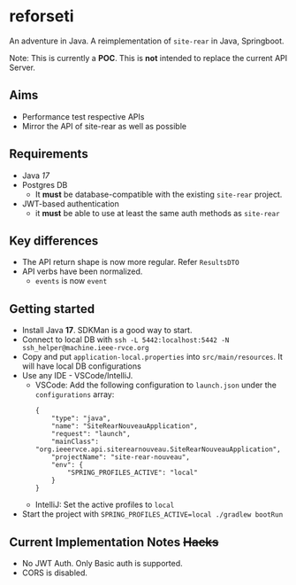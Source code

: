 # reforseti

An adventure in Java. A reimplementation of `site-rear` in Java, Springboot.

Note: This is currently a **POC**. This is **not** intended to replace the current API Server.

## Aims

- Performance test respective APIs
- Mirror the API of site-rear as well as possible

## Requirements

- Java *17*
- Postgres DB
  - It **must** be database-compatible with the existing `site-rear` project. 
- JWT-based authentication
  - it **must** be able to use at least the same auth methods as `site-rear`

## Key differences

- The API return shape is now more regular. Refer `ResultsDTO`
- API verbs have been normalized. 
  - `events` is now `event`


## Getting started

- Install Java **17**. SDKMan is a good way to start.
- Connect to local DB with `ssh -L 5442:localhost:5442 -N ssh_helper@machine.ieee-rvce.org`
- Copy and put `application-local.properties` into `src/main/resources`. It will have local DB configurations
- Use any IDE - VSCode/IntelliJ.
  - VSCode: Add the following configuration to `launch.json` under the `configurations` array:
    ```jsonc
    {
        "type": "java",
        "name": "SiteRearNouveauApplication",
        "request": "launch",
        "mainClass": "org.ieeervce.api.siterearnouveau.SiteRearNouveauApplication",
        "projectName": "site-rear-nouveau",
        "env": {
            "SPRING_PROFILES_ACTIVE": "local"
        }
    }
    ```
  - IntelliJ: Set the active profiles to `local`
- Start the project with `SPRING_PROFILES_ACTIVE=local ./gradlew bootRun`

## Current Implementation Notes ~~Hacks~~

- No JWT Auth. Only Basic auth is supported.
- CORS is disabled.
